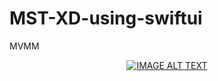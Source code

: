 # MST-XD-using-swiftui





MVMM




















<div align="center">















  <a href="https://youtu.be/VDflHHJbeDY"><img src="https://yt-embed.herokuapp.com/embed?v=VDflHHJbeDY" alt="IMAGE ALT TEXT"></a>

